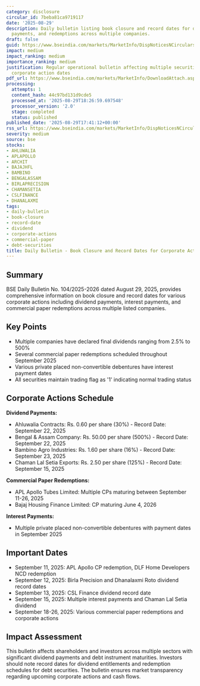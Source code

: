```yaml
---
category: disclosure
circular_id: 7beba81ca9719117
date: '2025-08-29'
description: Daily bulletin listing book closure and record dates for dividends, interest
  payments, and redemptions across multiple companies.
draft: false
guid: https://www.bseindia.com/markets/MarketInfo/DispNoticesNCirculars.aspx?Noticeid={AE8826FF-A09D-42CD-A8B4-51604783A983}&noticeno=20250829-59&dt=08/29/2025&icount=59&totcount=61&flag=0
impact: medium
impact_ranking: medium
importance_ranking: medium
justification: Regular operational bulletin affecting multiple securities with specific
  corporate action dates
pdf_url: https://www.bseindia.com/markets/MarketInfo/DownloadAttach.aspx?id=20250829-59&attachedId=5d77205f-c146-49c0-8c4d-96d9f8359350
processing:
  attempts: 1
  content_hash: 44c97bd131d9cde5
  processed_at: '2025-08-29T18:26:59.697548'
  processor_version: '2.0'
  stage: completed
  status: published
published_date: '2025-08-29T17:41:12+00:00'
rss_url: https://www.bseindia.com/markets/MarketInfo/DispNoticesNCirculars.aspx?Noticeid={AE8826FF-A09D-42CD-A8B4-51604783A983}&noticeno=20250829-59&dt=08/29/2025&icount=59&totcount=61&flag=0
severity: medium
source: bse
stocks:
- AHLUWALIA
- APLAPOLLO
- ARCHIT
- BAJAJHFL
- BAMBINO
- BENGALASSAM
- BIRLAPRECISION
- CHAMANSETIA
- CSLFINANCE
- DHANALAXMI
tags:
- daily-bulletin
- book-closure
- record-date
- dividend
- corporate-actions
- commercial-paper
- debt-securities
title: Daily Bulletin - Book Closure and Record Dates for Corporate Actions
---
```


## Summary

BSE Daily Bulletin No. 104/2025-2026 dated August 29, 2025, provides comprehensive information on book closure and record dates for various corporate actions including dividend payments, interest payments, and commercial paper redemptions across multiple listed companies.

## Key Points

- Multiple companies have declared final dividends ranging from 2.5% to 500%
- Several commercial paper redemptions scheduled throughout September 2025
- Various private placed non-convertible debentures have interest payment dates
- All securities maintain trading flag as '1' indicating normal trading status

## Corporate Actions Schedule

**Dividend Payments:**
- Ahluwalia Contracts: Rs. 0.60 per share (30%) - Record Date: September 22, 2025
- Bengal & Assam Company: Rs. 50.00 per share (500%) - Record Date: September 22, 2025
- Bambino Agro Industries: Rs. 1.60 per share (16%) - Record Date: September 23, 2025
- Chaman Lal Setia Exports: Rs. 2.50 per share (125%) - Record Date: September 15, 2025

**Commercial Paper Redemptions:**
- APL Apollo Tubes Limited: Multiple CPs maturing between September 11-26, 2025
- Bajaj Housing Finance Limited: CP maturing June 4, 2026

**Interest Payments:**
- Multiple private placed non-convertible debentures with payment dates in September 2025

## Important Dates

- September 11, 2025: APL Apollo CP redemption, DLF Home Developers NCD redemption
- September 12, 2025: Birla Precision and Dhanalaxmi Roto dividend record dates
- September 13, 2025: CSL Finance dividend record date
- September 15, 2025: Multiple interest payments and Chaman Lal Setia dividend
- September 18-26, 2025: Various commercial paper redemptions and corporate actions

## Impact Assessment

This bulletin affects shareholders and investors across multiple sectors with significant dividend payments and debt instrument maturities. Investors should note record dates for dividend entitlements and redemption schedules for debt securities. The bulletin ensures market transparency regarding upcoming corporate actions and cash flows.